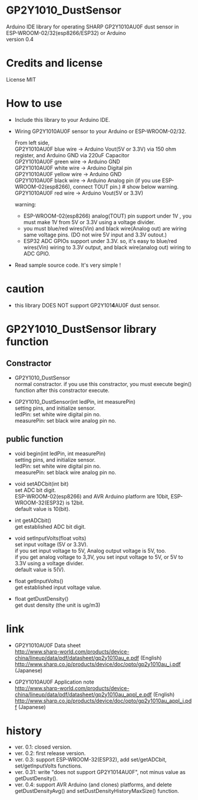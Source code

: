 # GP2Y1010_DustSensor  
Arduino IDE library for operating SHARP GP2Y1010AU0F dust sensor in ESP-WROOM-02/32(esp8266/ESP32) or Arduino  
version 0.4

# Credits and license  
License MIT

# How to use

* Include this library to your Arduino IDE.
* Wiring GP2Y1010AU0F sensor to your Arduino or ESP-WROOM-02/32.

    From left side,  
    GP2Y1010AU0F blue wire   -> Arduino Vout(5V or 3.3V) via 150 ohm register, and Arduino GND via 220uF Capacitor  
    GP2Y1010AU0F green wire  -> Arduino GND  
    GP2Y1010AU0F white wire  -> Arduino Digital pin  
    GP2Y1010AU0F yellow wire -> Arduino GND  
    GP2Y1010AU0F black wire  -> Arduino Analog pin (if you use ESP-WROOM-02(esp8266), connect TOUT pin.) # show below warning.  
    GP2Y1010AU0F red wire    -> Arduino Vout(5V or 3.3V)  

    warning:
    - ESP-WROOM-02(esp8266) analog(TOUT) pin support under 1V , you must make 1V from 5V or 3.3V  using a voltage divider.  
    - you must blue/red wires(Vin) and black wire(Analog out) are wiring same voltage pins. (DO not wire 5V input and 3.3V outout.)  
    - ESP32 ADC GPIOs support under 3.3V. so, it's easy to blue/red wires(Vin) wiring to 3.3V output, and black wire(analog out) wiring to ADC GPIO.

* Read sample source code. It's very simple !

# caution

* this library DOES NOT support GP2Y101**4**AU0F dust sensor.

# GP2Y1010_DustSensor library function

## Constractor

* GP2Y1010_DustSensor  
  normal constractor. if you use this constractor, you must execute begin() function after this constractor execute.

* GP2Y1010_DustSensor(int ledPin, int measurePin)  
  setting pins, and initialize sensor.  
    ledPin: set white wire digital pin no.  
    measurePin: set black wire analog pin no.  

## public function

* void begin(int ledPin, int measurePin)  
  setting pins, and initialize sensor.  
    ledPin: set white wire digital pin no.  
    measurePin: set black wire analog pin no.  

* void setADCbit(int bit)  
  set ADC bit digit.  
  ESP-WROOM-02(esp8266) and AVR Arduino platform are 10bit, ESP-WROOM-32(ESP32) is 12bit.  
  default value is 10(bit).
  
* int  getADCbit()  
  get established ADC bit digit.
  
* void setInputVolts(float volts)  
  set input voltage (5V or 3.3V).  
  if you set input voltage to 5V, Analog output voltage is 5V, too.  
  if you get analog voltage to 3,3V, you set input voltage to 5V, or 5V to 3.3V using a voltage divider.   
  default value is 5(V).
  
* float getInputVolts()  
  get established input voltage value.

* float getDustDensity()  
  get dust density (the unit is ug/m3)

# link
* GP2Y1010AU0F Data sheet  
  http://www.sharp-world.com/products/device-china/lineup/data/pdf/datasheet/gp2y1010au_e.pdf (English)  
  http://www.sharp.co.jp/products/device/doc/opto/gp2y1010au_j.pdf (Japanese)

* GP2Y1010AU0F Application note  
  http://www.sharp-world.com/products/device-china/lineup/data/pdf/datasheet/gp2y1010au_appl_e.pdf (English)  
  http://www.sharp.co.jp/products/device/doc/opto/gp2y1010au_appl_j.pdf (Japanese)

# history
* ver. 0.1: closed version.
* ver. 0.2: first release version.
* ver. 0.3: support ESP-WROOM-32(ESP32), add set/getADCbit, set/getInputVolts functions.
* ver. 0.31: write "does not support GP2Y1014AU0F", not minus value as getDustDensity().
* ver. 0.4: support AVR Arduino (and clones)  platforms, and delete getDustDensityAvg() and setDustDensityHistoryMaxSize() function.